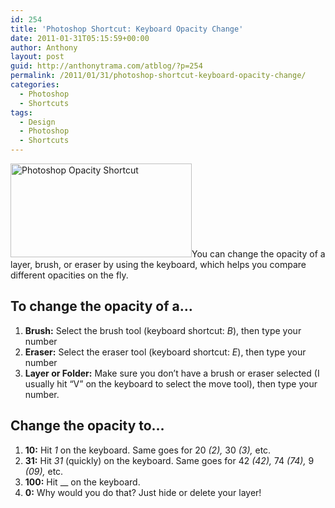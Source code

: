 ```yaml
---
id: 254
title: 'Photoshop Shortcut: Keyboard Opacity Change'
date: 2011-01-31T05:15:59+00:00
author: Anthony
layout: post
guid: http://anthonytrama.com/atblog/?p=254
permalink: /2011/01/31/photoshop-shortcut-keyboard-opacity-change/
categories:
  - Photoshop
  - Shortcuts
tags:
  - Design
  - Photoshop
  - Shortcuts
---
```

<img src="http://anthonytrama.com/wp-content/uploads/2011/01/opacity.jpg" alt="Photoshop Opacity Shortcut" title="Photoshop Opacity Shortcut" width="290" height="150" class="aligncenter size-full wp-image-266" />You can change the opacity of a layer, brush, or eraser by using the keyboard, which helps you compare different opacities on the fly.

## To change the opacity of a&#8230;

  1. **Brush:** Select the brush tool (keyboard shortcut: _B_), then type your number
  2. **Eraser:** Select the eraser tool (keyboard shortcut: _E_), then type your number
  3. **Layer or Folder:** Make sure you don&#8217;t have a brush or eraser selected (I usually hit &#8220;V&#8221; on the keyboard to select the move tool), then type your number.

## Change the opacity to&#8230;

  1. **10:** Hit _1_ on the keyboard. Same goes for 20 _(2),_ 30 _(3),_ etc.
  2. **31:** Hit _31_ (quickly) on the keyboard. Same goes for 42 _(42),_ 74 _(74),_ 9 _(09),_ etc.
  3. **100:** Hit __ on the keyboard.
  4. **0:** Why would you do that? Just hide or delete your layer!